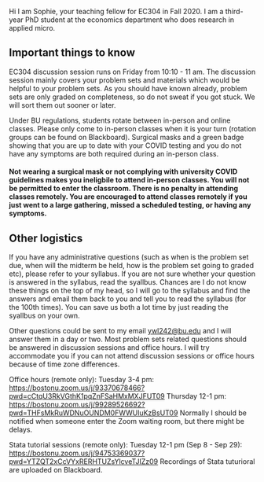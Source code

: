 Hi I am Sophie, your teaching fellow for EC304 in Fall 2020. I am a third-year PhD student at the economics department who does research in applied micro.

## Important things to know

EC304 discussion session runs on Friday from 10:10 - 11 am. The discussion session mainly covers your problem sets and materials which would be helpful to your problem sets. As you should have known already, problem sets are only graded on completeness, so do not sweat if you got stuck. We will sort them out sooner or later.

Under BU regulations, students rotate between in-person and online classes. Please only come to in-person classes when it is your turn (rotation groups can be found on Blackboard). Surgical masks and a green badge showing that you are up to date with your COVID testing and you do not have any symptoms are both required during an in-person class.

#### Not wearing a surgical mask or not complying with university COVID guidelines makes you ineligbile to attend in-person classes. You will not be permitted to enter the classroom. There is no penalty in attending classes remotely. You are encouraged to attend classes remotely if you just went to a large gathering, missed a scheduled testing, or having any symptoms.

## Other logistics

If you have any administrative questions (such as when is the problem set due, when will the midterm be held, how is the problem set going to graded etc), please refer to your syllabus. If you are not sure whether your question is answered in the syllabus, read the syallbus. Chances are I do not know these things on the top of my head, so I will go to the syllabus and find the answers and email them back to you and tell you to read the syllabus (for the 100th times). You can save us both a lot time by just reading the syallbus on your own.

Other questions could be sent to my email ywl242@bu.edu and I will answer them in a day or two. Most problem sets related questions should be answered in discussion sessions and office hours. I will try accommodate you if you can not attend discussion sessions or office hours because of time zone differences. 

Office hours (remote only): 
Tuesday 3-4 pm: https://bostonu.zoom.us/j/93370678466?pwd=cCtqU3RkVGthK1pqZnFSaHMxMXJFUT09
Thursday 12-1 pm: https://bostonu.zoom.us/j/99289526692?pwd=THFsMkRuWDNuOUNDM0FWWUluKzBsUT09
Normally I should be notified when someone enter the Zoom waiting room, but there might be delays.

Stata tutorial sessions (remote only):
Tuesday 12-1 pm (Sep 8 - Sep 29):  https://bostonu.zoom.us/j/94753369037?pwd=YTZQT2xCcVYxRERHTUZsYlcveTJIZz09
Recordings of Stata tuturioral are uploaded on Blackboard.
